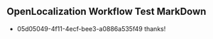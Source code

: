 ## OpenLocalization Workflow Test MarkDown
* 05d05049-4f11-4ecf-bee3-a0886a535f49 thanks!

<!--HONumber=Jul16_HO2-->


